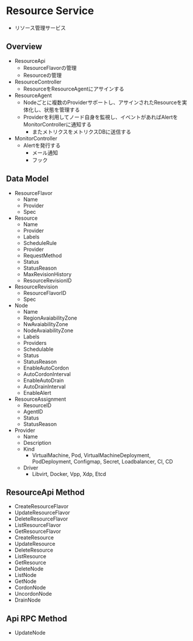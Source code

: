 # Resource Service
* リソース管理サービス


## Overview
* ResourceApi
    * ResourceFlavorの管理
    * Resourceの管理
* ResourceController
    * ResourceをResourceAgentにアサインする
* ResourceAgent
    * Nodeごとに複数のProviderサポートし、アサインされたResourceを実体化し、状態を管理する
    * Providerを利用してノード自身を監視し、イベントがあればAlertをMonitorControllerに通知する
        * またメトリクスをメトリクスDBに送信する
* MonitorController
    * Alertを発行する
        * メール通知
        * フック


## Data Model
* ResourceFlavor
    * Name
    * Provider
    * Spec
* Resource
    * Name
    * Provider
    * Labels
    * ScheduleRule
    * Provider
    * RequestMethod
    * Status
    * StatusReason
    * MaxRevisionHistory
    * ResourceRevisionID
* ResourceRevision
    * ResourceFlavorID
    * Spec
* Node
    * Name
    * RegionAvaiabilityZone
    * NwAvaiabilityZone
    * NodeAvaiabilityZone
    * Labels
    * Providers
    * Schedulable
    * Status
    * StatusReason
    * EnableAutoCordon
    * AutoCordonInterval
    * EnableAutoDrain
    * AutoDrainInterval
    * EnableAlert
* ResourceAssignment
    * ResourceID
    * AgentID
    * Status
    * StatusReason
* Provider
    * Name
    * Description
    * Kind
        * VirtualMachine, Pod, VirtualMachineDeployment, PodDeployment, Configmap, Secret, Loadbalancer, CI, CD
    * Driver
        * Libvirt, Docker, Vpp, Xdp, Etcd


## ResourceApi Method
* CreateResourceFlavor
* UpdateResourceFlavor
* DeleteResourceFlavor
* ListResourceFlavor
* GetResourceFlavor
* CreateResource
* UpdateResource
* DeleteResource
* ListResource
* GetResource
* DeleteNode
* ListNode
* GetNode
* CordonNode
* UncordonNode
* DrainNode


## Api RPC Method
* UpdateNode
